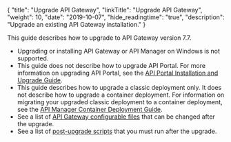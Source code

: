 {
    "title": "Upgrade API Gateway",
    "linkTitle": "Upgrade API Gateway",
    "weight": 10,
    "date": "2019-10-07",
    "hide_readingtime": "true",
    "description": "Upgrade an existing API Gateway installation."
}

This guide describes how to upgrade to API Gateway version 7.7.

* Upgrading or installing API Gateway or API Manager on Windows is not supported.
* This guide does not describe how to upgrade API Portal. For more information on upgrading API Portal, see the [API Portal Installation and Upgrade Guide](/docs/apim_installation/apiportal_install/).
* This guide describes how to upgrade a classic deployment only. It does not describe how to upgrade a container deployment. For information on migrating your upgraded classic deployment to a container deployment, see the [API Manager Container Deployment Guide](/docs/apim_installation/apigw_containers/).
* See a list of [API Gateway configurable files](/docs/apim_reference/config_files_reference) that can be changed after the upgrade.
* See a list of [post-upgrade scripts](/docs/apim_reference/scripts_changelog_SP.md) that you must run after the upgrade.
